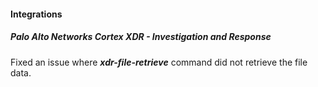 
#### Integrations
##### Palo Alto Networks Cortex XDR - Investigation and Response
Fixed an issue where ***xdr-file-retrieve*** command did not retrieve the file data.

